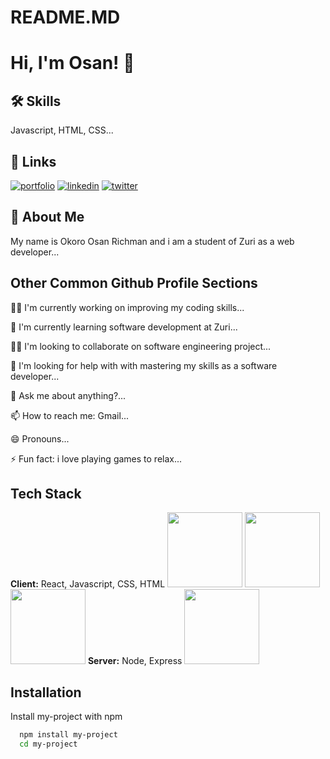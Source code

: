 # README.MD

# Hi, I'm Osan! 👋

## 🛠 Skills

Javascript, HTML, CSS...

## 🔗 Links

[![portfolio](https://img.shields.io/badge/my_portfolio-000?style=for-the-badge&logo=ko-fi&logoColor=white)](https://katherineoelsner.com/)
[![linkedin](https://img.shields.io/badge/linkedin-0A66C2?style=for-the-badge&logo=linkedin&logoColor=white)](https://www.linkedin.com/)
[![twitter](https://img.shields.io/badge/twitter-1DA1F2?style=for-the-badge&logo=twitter&logoColor=white)](https://twitter.com/WaweOsan)

## 🚀 About Me

My name is Okoro Osan Richman and i am a student of Zuri as a web developer...

## Other Common Github Profile Sections

👩‍💻 I'm currently working on improving my coding skills...

🧠 I'm currently learning software development at Zuri...

👯‍♀️ I'm looking to collaborate on software engineering project...

🤔 I'm looking for help with with mastering my skills as a software developer...

💬 Ask me about anything?...

📫 How to reach me: Gmail...

😄 Pronouns...

⚡️ Fun fact: i love playing games to relax...

## Tech Stack

**Client:** React, Javascript, CSS, HTML
<img src="https://encrypted-tbn0.gstatic.com/images?q=tbn:ANd9GcR5bH6qC0XK8YO1ReprEadneIM1dUdIpKVhThk86q0&s" width=120>
<img src="https://seeklogo.com/images/J/javascript-logo-8892AEFCAC-seeklogo.com.png" width=120>
<img src="https://upload.wikimedia.org/wikipedia/commons/thumb/a/a7/React-icon.svg/2300px-React-icon.svg.png" width=120>
**Server:** Node, Express
<img src="https://seeklogo.com/images/N/nodejs-logo-065257DE24-seeklogo.com.png" width=120>

## Installation

Install my-project with npm

```bash
  npm install my-project
  cd my-project
```
